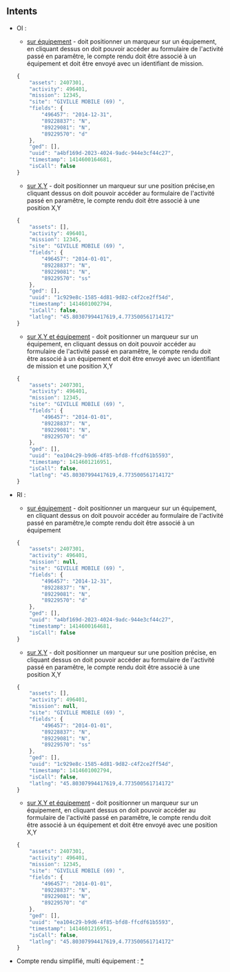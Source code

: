 Intents
-------

* OI :
    * [sur équipement](http://localhost:12345/#/intent/map?map_target=2407301&report_target=2407301&map_marker=true&report_activity=496401&map_activity=496401&map_zoom=18&report_mission=12345&report_url_redirect=https:%2F%2Fgoogle.fr) - doit positionner un marqueur sur un équipement, en cliquant dessus on doit pouvoir accéder au formulaire de l'activité passé en paramêtre, le compte rendu doit être associé à un équipement et doit être envoyé avec un identifiant de mission.
    ```javascript
    {
        "assets": 2407301,
        "activity": 496401,
        "mission": 12345,
        "site": "GIVILLE MOBILE (69) ",
        "fields": {
            "496457": "2014-12-31",
            "89228837": "N",
            "89229081": "N",
            "89229570": "d"
        },
        "ged": [],
        "uuid": "a4bf169d-2023-4024-9adc-944e3cf44c27",
        "timestamp": 1414600164681,
        "isCall": false
    }
    ```


    * [sur X,Y](http://localhost:12345/#/intent/map?map_target=45.80307994417619,4.773500561714172&report_target=45.80307994417619,4.773500561714172&map_marker=true&report_activity=496401&map_activity=496401&map_zoom=18&report_mission=12345&report_url_redirect=https:%2F%2Fgoogle.fr) - doit positionner un marqueur sur une position précise,en cliquant dessus on doit pouvoir accéder au formulaire de l'activité passé en paramêtre, le compte rendu doit être associé à une position X,Y
    ```javascript
    {
        "assets": [],
        "activity": 496401,
        "mission": 12345,
        "site": "GIVILLE MOBILE (69) ",
        "fields": {
            "496457": "2014-01-01",
            "89228837": "N",
            "89229081": "N",
            "89229570": "ss"
        },
        "ged": [],
        "uuid": "1c929e8c-1585-4d81-9d82-c4f2ce2ff54d",
        "timestamp": 1414601002794,
        "isCall": false,
        "latlng": "45.80307994417619,4.773500561714172"
    }
    ```


    * [sur X,Y et équipement](http://localhost:12345/#/intent/map?map_target=2407301%3B45.80307994417619,4.773500561714172&report_target=2407301%3B45.80307994417619,4.773500561714172&map_marker=true&report_activity=496401&map_activity=496401&map_zoom=18&report_mission=12345&report_url_redirect=https:%2F%2Fgoogle.fr) - doit positionner un marqueur sur un équipement, en cliquant dessus on doit pouvoir accéder au formulaire de l'activité passé en paramêtre, le compte rendu doit être associé à un équipement et doit être envoyé avec un identifiant de mission et une position X,Y
    ```javascript
    {
        "assets": 2407301,
        "activity": 496401,
        "mission": 12345,
        "site": "GIVILLE MOBILE (69) ",
        "fields": {
            "496457": "2014-01-01",
            "89228837": "N",
            "89229081": "N",
            "89229570": "d"
        },
        "ged": [],
        "uuid": "ea104c29-b9d6-4f85-bfd8-ffcdf61b5593",
        "timestamp": 1414601216951,
        "isCall": false,
        "latlng": "45.80307994417619,4.773500561714172"
    }
    ```


* RI :
    * [sur équipement](http://localhost:12345/#/intent/map?map_target=2407301&report_target=2407301&map_marker=true&report_activity=496401&map_activity=496401&map_zoom=18&report_url_redirect=https:%2F%2Fgoogle.fr) - doit positionner un marqueur sur un équipement, en cliquant dessus on doit pouvoir accéder au formulaire de l'activité passé en paramêtre,le compte rendu doit être associé à un équipement
    ```javascript
    {
        "assets": 2407301,
        "activity": 496401,
        "mission": null,
        "site": "GIVILLE MOBILE (69) ",
        "fields": {
            "496457": "2014-12-31",
            "89228837": "N",
            "89229081": "N",
            "89229570": "d"
        },
        "ged": [],
        "uuid": "a4bf169d-2023-4024-9adc-944e3cf44c27",
        "timestamp": 1414600164681,
        "isCall": false
    }
    ```


    * [sur X,Y](http://localhost:12345/#/intent/map?map_target=45.80307994417619,4.773500561714172&report_target=45.80307994417619,4.773500561714172&map_marker=true&report_activity=496401&map_activity=496401&map_zoom=18&report_url_redirect=https:%2F%2Fgoogle.fr) - doit positionner un marqueur sur une position précise, en cliquant dessus on doit pouvoir accéder au formulaire de l'activité passé en paramêtre, le compte rendu doit être associé à une position X,Y
    ```javascript
    {
        "assets": [],
        "activity": 496401,
        "mission": null,
        "site": "GIVILLE MOBILE (69) ",
        "fields": {
            "496457": "2014-01-01",
            "89228837": "N",
            "89229081": "N",
            "89229570": "ss"
        },
        "ged": [],
        "uuid": "1c929e8c-1585-4d81-9d82-c4f2ce2ff54d",
        "timestamp": 1414601002794,
        "isCall": false,
        "latlng": "45.80307994417619,4.773500561714172"
    }
    ```


    * [sur X,Y et équipement](http://localhost:12345/#/intent/map?map_target=2407301%3B45.80307994417619,4.773500561714172&report_target=2407301%3B45.80307994417619,4.773500561714172&map_marker=true&report_activity=496401&map_activity=496401&map_zoom=18&report_url_redirect=https:%2F%2Fgoogle.fr) - doit positionner un marqueur sur un équipement, en cliquant dessus on doit pouvoir accéder au formulaire de l'activité passé en paramêtre, le compte rendu doit être associé à un équipement et doit être envoyé avec une position X,Y
    ```javascript
    {
        "assets": 2407301,
        "activity": 496401,
        "mission": 12345,
        "site": "GIVILLE MOBILE (69) ",
        "fields": {
            "496457": "2014-01-01",
            "89228837": "N",
            "89229081": "N",
            "89229570": "d"
        },
        "ged": [],
        "uuid": "ea104c29-b9d6-4f85-bfd8-ffcdf61b5593",
        "timestamp": 1414601216951,
        "isCall": false,
        "latlng": "45.80307994417619,4.773500561714172"
    }
    ```


* Compte rendu simplifié, multi équipement : [*](http://localhost:12345/#/intent/report?report_activity=29&report_mission=1234&report_url_redirect=https://recette.m-ve.com/feuillederoute/cr-67428975&multi_report_target=1523220,1523221&multi_report_mission=1234&multi_report_activity=29&multi_report_zoom=19&multi_report_outmsg=Sortir%20de%20la&multi_report_center=48.280,4.034074&multi_report_redirect=https://recette.m-ve.com/feuillederoute/[DONE_ASSETS]&map_zoom=19&map_activity=29)
